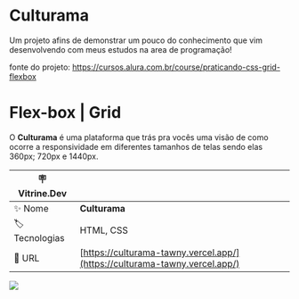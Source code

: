 # Culturama


Um projeto afins de demonstrar um pouco do conhecimento que vim desenvolvendo com meus estudos na area de programação!

fonte do projeto: https://cursos.alura.com.br/course/praticando-css-grid-flexbox

<div id='top'>

# Flex-box | Grid 

</div>

O **Culturama** é uma plataforma que trás pra vocês uma visão de como ocorre a responsividade em diferentes tamanhos de telas
sendo elas 360px; 720px e 1440px.


| :placard: Vitrine.Dev |     |
| -------------  | --- |
| :sparkles: Nome        | **Culturama**
| :label: Tecnologias | HTML, CSS
| :rocket: URL         | [https://culturama-tawny.vercel.app/](https://culturama-tawny.vercel.app/) |

![](https://raw.githubusercontent.com/DevMatheusBarba/culturama/pokedex-img.png#vitrinedev)
